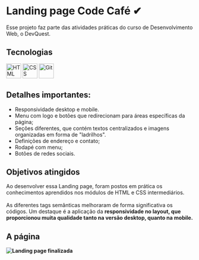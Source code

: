 # Landing page Code Café ✔
Esse projeto faz parte das atividades práticas do curso de Desenvolvimento Web, o DevQuest. 

## Tecnologias
<div style="display: inline_block">
  <img src="https://cdn.jsdelivr.net/gh/devicons/devicon/icons/html5/html5-plain-wordmark.svg" title="HTML" width="40" height="40"/> 
  <img src="https://cdn.jsdelivr.net/gh/devicons/devicon/icons/css3/css3-plain-wordmark.svg" title="CSS" width="40" height="40"/>
  <img src="https://cdn.jsdelivr.net/gh/devicons/devicon/icons/git/git-original.svg" title="Git" width="40" height="40"/>
</div>

## Detalhes importantes:
- Responsividade desktop e mobile.
- Menu com logo e botões que redirecionam para áreas específicas da página;
- Seções diferentes, que contém textos centralizados e imagens organizadas em forma de "ladrilhos".
- Definições de endereço e contato;
- Rodapé com menu;
- Botões de redes sociais.

## Objetivos atingidos
Ao desenvolver essa Landing page, foram postos em prática os conhecimentos aprendidos nos módulos de HTML e CSS intermediários. <br><br>
As diferentes tags semânticas melhoraram de forma significativa os códigos. Um destaque é a aplicação da <strong>responsividade<strong> no layout, que proporcionou muita qualidade tanto na versão desktop, quanto na mobile.

## A página
<img src="./" alt="Landing page finalizada">
  
  
  


